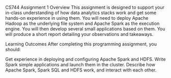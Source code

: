 CS744 Assignment 1
Overview
This assignment is designed to support your in-class understanding of how data analytics stacks work and get some hands-on experience in using them. You will need to deploy Apache Hadoop as the underlying file system and Apache Spark as the execution engine. You will then develop several small applications based on them. You will produce a short report detailing your observations and takeaways.

Learning Outcomes
After completing this programming assignment, you should:

Get experience in deploying and configuring Apache Spark and HDFS.
Write Spark simple applications and launch them in the cluster.
Describe how Apache Spark, Spark SQL and HDFS work, and interact with each other.